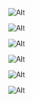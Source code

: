 [//]: # (st-java.github.io)
![Alt](https://repobeats.axiom.co/api/embed/45a614ea242e2cdb9bb06d089e86d2784c4fa8c8.svg "Repobeats analytics image")

[//]: # (st-leetcode.github.io)
![Alt](https://repobeats.axiom.co/api/embed/d80955950a9cc802a9f36426bc3759d8119d5820.svg "Repobeats analytics image")

[//]: # ( st-ssm.github.io)
![Alt](https://repobeats.axiom.co/api/embed/66ed964039388308895c005151b626242f0d011c.svg "Repobeats analytics image")

[//]: # (st-vue.github.io)
![Alt](https://repobeats.axiom.co/api/embed/149e160ed6346c7dedeea5ad50e7e78d6cda8328.svg "Repobeats analytics image")

[//]: # (vue-admin-self)
![Alt](https://repobeats.axiom.co/api/embed/08933c55a24d62a955c69812668a5bec5ae9a204.svg "Repobeats analytics image")


[//]: # (st-html.github.io)
![Alt](https://repobeats.axiom.co/api/embed/b979112ed5a8ef2ae7cbcd9ad27e180a1a993f60.svg "Repobeats analytics image")













